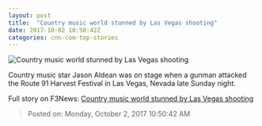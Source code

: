 ```yaml
---
layout: post
title:  "Country music world stunned by Las Vegas shooting"
date: 2017-10-02 10:50:42Z
categories: cnn-com-top-stories
---
```


![Country music world stunned by Las Vegas shooting](http://i2.cdn.turner.com/money/dam/assets/171002050101-las-vegas-attack-780x439.jpg)

Country music star Jason Aldean was on stage when a gunman attacked the Route 91 Harvest Festival in Las Vegas, Nevada late Sunday night.


Full story on F3News: [Country music world stunned by Las Vegas shooting](http://www.f3nws.com/n/CKNXTH)

> Posted on: Monday, October 2, 2017 10:50:42 AM
